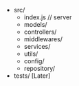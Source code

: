 - src/
    - index.js // server
    - models/
    - controllers/
    - middlewares/
    - services/
    - utils/
    - config/
    - repository/
- tests/ [Later]
